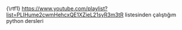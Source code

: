 {\rtf1}
https://www.youtube.com/playlist?list=PLIHume2cwmHehcxQE1XZieL21syR3m3tR
listesinden çalıştığım python dersleri